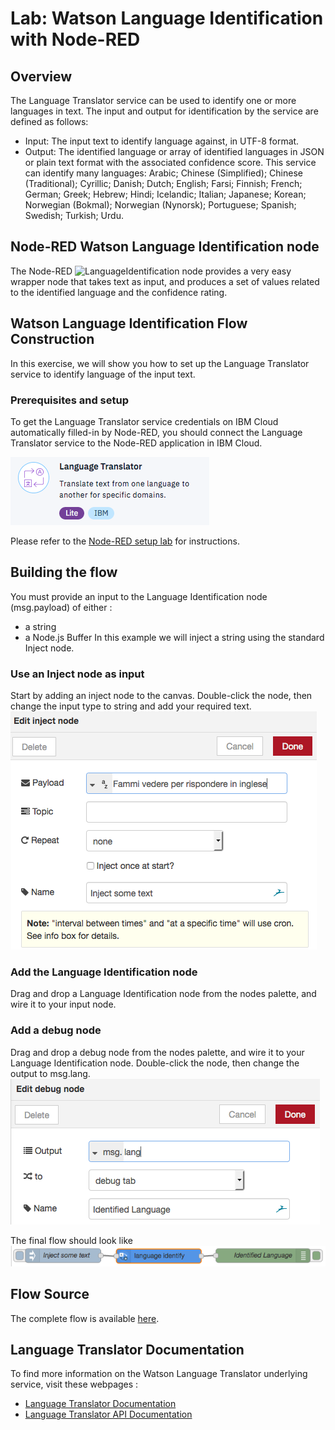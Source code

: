 # Lab: Watson Language Identification with Node-RED

## Overview

The Language Translator service can be used to identify one or more languages in text. The input and output for identification by the service are defined as follows:
 - Input: The input text to identify language against, in UTF-8 format.
 - Output: The identified language or array of identified languages in JSON or plain text format with the associated confidence score.
This service can identify many languages: Arabic; Chinese (Simplified); Chinese (Traditional); Cyrillic; Danish; Dutch; English; Farsi; Finnish; French; German; Greek; Hebrew; Hindi; Icelandic; Italian; Japanese; Korean; Norwegian (Bokmal); Norwegian (Nynorsk); Portuguese; Spanish; Swedish; Turkish; Urdu.

## Node-RED Watson Language Identification node
The Node-RED ![`LanguageIdentification`](images/language-identify-node.png) node provides a very easy wrapper node that takes text as input, and produces a set of values related to the identified language and the confidence rating.

## Watson Language Identification Flow Construction
In this exercise, we will show you how to set up the Language Translator service to identify language of the input text.

### Prerequisites and setup
To get the Language Translator service credentials on IBM Cloud automatically filled-in by Node-RED, you should connect the Language Translator service to the Node-RED application in IBM Cloud.

![`LIservice`](images/language-translator-service.jpg)

Please refer to the [Node-RED setup lab](/introduction_to_node_red/README.md) for instructions.

## Building the flow
You must provide an input to the Language Identification node (msg.payload) of either :
- a string
- a Node.js Buffer
In this example we will inject a string using the standard Inject node.

### Use an Inject node as input
Start by adding an inject node to the canvas. Double-click the node, then change the input type to string and add your required text. 
![`LIinject`](images/language-inject.jpg)

### Add the Language Identification node
Drag and drop a Language Identification node from the nodes palette, and wire it to your input node.

### Add a debug node
Drag and drop a debug node from the nodes palette, and wire it to your Language Identification node. Double-click the node, then change the output to msg.lang. 
![`LIdebug`](images/language-identified-debug.jpg)

The final flow should look like 
![`LIflow`](images/language-flow.jpg)

## Flow Source
The complete flow is available [here](flow.json).

## Language Translator Documentation
To find more information on the Watson Language Translator underlying service, visit these webpages :
- [Language Translator Documentation](https://console.bluemix.net/docs/services/language-translator/index.html#about)
- [Language Translator API Documentation](https://www.ibm.com/watson/developercloud/language-translator/api/v2/)
